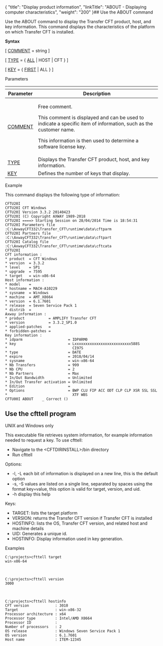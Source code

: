 {
    "title": "Display product information",
    "linkTitle": "ABOUT - Displaying computer characteristics",
    "weight": "200"
}## Use the ABOUT command

Use the ABOUT command to display
the Transfer CFT product, host, and key information. This command displays the characteristics of the platform
on which Transfer CFT is installed.

**Syntax**

\[ [COMMENT](../../command_summary/parameter_intro/comment)
= string \]

\[ [TYPE](../../command_summary/parameter_intro/type)
= { <span style="text-decoration: underline;">ALL</span>
| HOST | CFT } \]

\[ [KEY](../../command_summary/parameter_intro/key) = { <u>FIRST</u> | ALL } \]

Parameters

<table>
         
         
         
   
   <th>
      <tr>
<th>Parameter         </th>
<th>Description         </th>
      </tr>
   </thead>
   <tbody>
      <tr>
         <td><p><a href="../../command_summary/parameter_intro/comment">COMMENT</a></p>         </td>
         <td><p>Free comment.</p>
<p>This comment is displayed and can be used to indicate a
specific item of information, such as the customer name.</p>
<p>This information is then used to determine a software license key.</p>         </td>
      </tr>
      <tr>
         <td><a href="../../command_summary/parameter_intro/type">TYPE</a>         </td>
         <td>Displays
the Transfer CFT product, host, and key information.         </td>
      </tr>
      <tr>
         <td><a href="../../command_summary/parameter_intro/key">KEY</a>         </td>
         <td>Defines the number of keys that display.         </td>
      </tr>
   </tbody>
</table>

Example

This command displays the following type of information:



    CFTU20I
    CFTU20I CFT Windows
    CFTU20I Version 3.3.2 20140423
    CFTU20I (C) Copyright AXWAY 1989-2018
    CFTU20I ====> Starting Session on 28/04/2014 Time is 18:54:31
    CFTU20I Parameters file    :C:\AxwayCFT332\Transfer_CFT\runtime\data\cftparm
    CFTU20I Partners file      :C:\AxwayCFT332\Transfer_CFT\runtime\data\cftpart
    CFTU20I Catalog file       :C:\AxwayCFT332\Transfer_CFT\runtime\data\cftcata
    CFTU20I
    CFT information :
    * product  = CFT Windows
    * version  = 3.3.2
    * level    = SP1
    * upgrade  = 7595
    * target   = win-x86-64
    Host information :
    * model    =
    * hostname = MACH-A10229
    * sysname  = Windows
    * machine  = AMT_X8664
    * version  = 6.1.7601
    * release  = Seven Service Pack 1
    * distrib  =
    Axway information :
    * product           = AMPLIFY Transfer CFT
    * version           = 3.3.2_SP1.0
    * applied-patches   =
    * forbidden-patches =
    Key information :
    * idparm                     = IDPARM0
    * key                        = Lxxxxxxxxxxxxxxxxxxxxxxxxxx588S
    *                              CI97S
    * type                       = DATE
    * expire                     = 2018/04/14
    * sysname                    = win-x86-64
    * Nb Transfers               = 999
    * Nb CPU                     = 2
    * Nb Partners                = Max
    * In/Out Bandwidth           = Unlimited
    * In/Out Transfer activation = Unlimited
    * Edition                    =
    * Options                    = BWP CLU FIP ACC ODT CLP CLP XSR SSL SSL
    *                              XTF WBS
    CFTU00I ABOUT    _ Correct ()

<span id="CFTTELL"></span>

## Use the cfttell program

UNIX and Windows only

This executable file retrieves system information, for example information needed to request a key. To use <span class="code">cfttell</span>:

-   Navigate to the<span class="code"> &lt;CFTDIRINSTALL>/bin</span> directory
-   Run cfttell

Options:

-   -l, -L each bit of information is displayed on a new line, this is the default option
-   -s, -S values are listed on a single line, separated by spaces using the format key=value, this option is valid for target, version, and uid.
-   -h display this help

Keys:

-   TARGET: lists the target platform
-   VERSION: returns the Transfer CFT version if Transfer CFT is installed
-   HOSTINFO: lists the OS, Transfer CFT version, and related host and machine details
-   UID: Generates a unique id.
-   HOSTINFO: Display information used in key generation.

Examples


    C:\projects>cfttell target
    win-x86-64

 


    C:\projects>cfttell version
    3000

 


    C:\projects>cfttell hostinfo
    CFT version            : 3010
    Target                 : win-x86-32
    Processor architecture : x64
    Processor type         : Intel/AMD X8664
    Processor ID           :
    Number of processors   : 2
    OS release             : Windows Seven Service Pack 1
    OS version             : 6.1.7601
    Host name              : ITEM-12345
